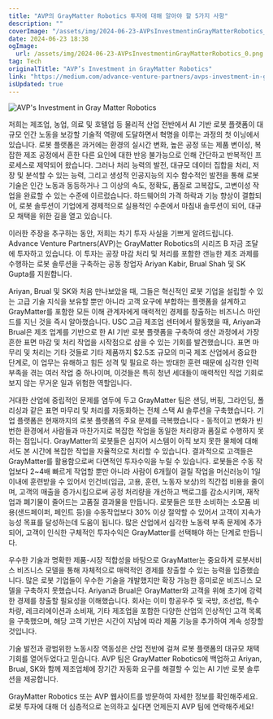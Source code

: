 ```yaml
---
title: "AVP의 GrayMatter Robotics 투자에 대해 알아야 할 5가지 사항"
description: ""
coverImage: "/assets/img/2024-06-23-AVPsInvestmentinGrayMatterRobotics_0.png"
date: 2024-06-23 18:38
ogImage: 
  url: /assets/img/2024-06-23-AVPsInvestmentinGrayMatterRobotics_0.png
tag: Tech
originalTitle: "AVP’s Investment in GrayMatter Robotics"
link: "https://medium.com/advance-venture-partners/avps-investment-in-graymatter-robotics-f571bb9e502e"
isUpdated: true
---
```






![AVP's Investment in Gray Matter Robotics](/assets/img/2024-06-23-AVPsInvestmentinGrayMatterRobotics_0.png)

저희는 제조업, 농업, 의료 및 호텔업 등 물리적 산업 전반에서 AI 기반 로봇 플랫폼이 대규모 인간 노동을 보강할 기술적 역량에 도달하면서 혁명을 이루는 과정의 첫 이닝에서 있습니다. 로봇 플랫폼은 과거에는 환경의 실시간 변화, 높은 공정 또는 제품 변이성, 복잡한 제조 공정에서 흔한 다른 요인에 대한 반응 불가능으로 인해 간단하고 반복적인 프로세스로 제약되어 왔습니다. 그러나 처리 능력의 발전, 대규모 데이터 집합을 처리, 저장 및 분석할 수 있는 능력, 그리고 생성적 인공지능의 지수 함수적인 발전을 통해 로봇 기술은 인간 노동과 동등하거나 그 이상의 속도, 정확도, 품질로 고복잡도, 고변이성 작업을 완료할 수 있는 수준에 이르렀습니다. 하드웨어의 가격 하락과 기능 향상이 결합되어, 로봇 솔루션이 기업에게 경제적으로 실용적인 수준에서 마침내 솔루션이 되어, 대규모 채택을 위한 길을 열고 있습니다.

이러한 주장을 추구하는 동안, 저희는 차기 투자 사실을 기쁘게 알려드립니다. Advance Venture Partners(AVP)는 GrayMatter Robotics의 시리즈 B 자금 조달에 투자하고 있습니다. 이 투자는 공장 마감 처리 및 처리를 포함한 갠능한 제조 과제를 수행하는 로봇 솔루션을 구축하는 공동 창업자 Ariyan Kabir, Brual Shah 및 SK Gupta를 지원합니다.

Ariyan, Brual 및 SK와 처음 만나보았을 때, 그들은 혁신적인 로봇 기업을 설립할 수 있는 고급 기술 지식을 보유할 뿐만 아니라 고객 요구에 부합하는 플랫폼을 설계하고 GrayMatter를 포함한 모든 이해 관계자에게 매력적인 경제를 창출하는 비즈니스 마인드를 지닌 것을 즉시 알아챘습니다. USC 고급 제조업 센터에서 활동했을 때, Ariyan과 Brual은 제조 업계를 기반으로 한 AI 기반 로봇 플랫폼을 구축하여 생산 과정에서 가장 흔한 표면 마감 및 처리 작업을 시작점으로 삼을 수 있는 기회를 발견했습니다. 표면 마무리 및 처리는 기타 것들로 기타 제품까지 $2.5조 규모의 미국 제조 산업에서 중요한 단계로, 이 업무는 유해하고 힘든 성격 및 필요로 하는 방대한 훈련 때문에 심각한 인력 부족을 겪는 여러 작업 중 하나이며, 이것들은 특히 청년 세대들이 매력적인 직업 기회로 보지 않는 무거운 일과 위험한 역할입니다.

<div class="content-ad"></div>

거대한 산업에 중립적인 문제를 염두에 두고 GrayMatter 팀은 샌딩, 버핑, 그라인딩, 폴리싱과 같은 표면 마무리 및 처리를 자동화하는 전체 스택 AI 솔루션을 구축했습니다. 기업 플랫폼은 현재까지의 로봇 플랫폼의 주요 문제를 극복했습니다 - 동적이고 변화가 빈번한 환경에서 사람들과 마찬가지로 복잡한 작업을 동일한 처리량과 품질로 수행하지 못하는 점입니다. GrayMatter의 로봇들은 심지어 시스템이 아직 보지 못한 물체에 대해서도 본 시간에 복잡한 작업을 자율적으로 처리할 수 있습니다. 결과적으로 고객들은 GrayMatter를 활용함으로써 다면적인 투자수익을 누릴 수 있습니다. 로봇들은 수동 작업보다 2~4배 빠르게 작업할 뿐만 아니라 사람이 6개월이 걸릴 작업을 머신러능이 1일 이내에 훈련받을 수 있어서 인건비(임금, 고용, 훈련, 노동자 보상)의 직간접 비용을 줄이며, 고객의 매출을 증가시킴으로써 공정 처리량을 개선하고 백로그를 감소시키며, 재작업과 폐기물이 줄어드는 고품질 결과물을 만듭니다. 로봇들은 또한 소비하는 소모품 비용(샌드페이퍼, 페인트 등)을 수동작업보다 30% 이상 절약할 수 있어서 고객이 지속가능성 목표를 달성하는데 도움이 됩니다. 많은 산업에서 심각한 노동력 부족 문제에 추가되어, 고객이 인식한 구체적인 투자수익은 GrayMatter를 선택해야 하는 단계로 만듭니다.

우수한 기술과 명확한 제품-시장 적합성을 바탕으로 GrayMatter는 중요하게 로봇서비스 비즈니스 모델을 통해 자체적으로 매력적인 경제를 창출할 수 있는 능력을 입증했습니다. 많은 로봇 기업들이 우수한 기술을 개발했지만 확장 가능한 흥미로운 비즈니스 모델을 구축하지 못했습니다. Ariyan과 Brual은 GrayMatter와 고객을 위해 초기에 강력한 경제를 창출할 필요성을 이해했습니다. 회사는 이미 항공우주 및 국방, 조선업, 특수 차량, 레크리에이션과 소비재, 기타 제조업을 포함한 다양한 산업의 인상적인 고객 목록을 구축했으며, 해당 고객 기반은 시간이 지남에 따라 제품 기능을 추가하여 계속 성장할 것입니다.

기술 발전과 광범위한 노동시장 역동성은 산업 전반에 걸쳐 로봇 플랫폼의 대규모 채택 기회를 열어두었다고 믿습니다. AVP 팀은 GrayMatter Robotics에 백업하고 Ariyan, Brual, SK와 함께 제조업체에 장기간 자동화 요구를 해결할 수 있는 AI 기반 로봇 솔루션을 제공합니다.

GrayMatter Robotics 또는 AVP 웹사이트를 방문하여 자세한 정보를 확인해주세요. 로봇 투자에 대해 더 심층적으로 논의하고 싶다면 언제든지 AVP 팀에 연락해주세요!